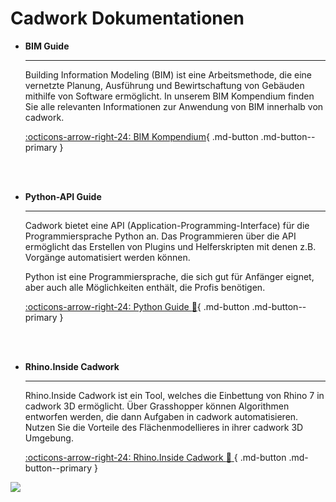 # Cadwork Dokumentationen


<div class="BIM Kompendium" markdown>

-   __BIM Guide__

    ---

    Building Information Modeling (BIM) ist eine Arbeitsmethode, die eine vernetzte Planung, Ausführung und Bewirtschaftung von Gebäuden mithilfe von Software ermöglicht. 
    In unserem BIM Kompendium finden Sie alle relevanten Informationen zur Anwendung von BIM innerhalb von cadwork.

    [:octicons-arrow-right-24: BIM Kompendium](https://cadwork-bim.readthedocs.io/de/latest/){ .md-button .md-button--primary }

    <br>
    <br>

-   __Python-API Guide__

    ---

    Cadwork bietet eine API (Application-Programming-Interface) für die Programmiersprache Python an. 
    Das Programmieren über die API ermöglicht das Erstellen von Plugins und Helferskripten mit denen z.B. Vorgänge automatisiert werden können.

    Python ist eine Programmiersprache, die sich gut für Anfänger eignet, aber auch alle Möglichkeiten enthält, die Profis benötigen.

    [:octicons-arrow-right-24: Python Guide :snake:](#){ .md-button .md-button--primary }

    <br>
    <br>

-   __Rhino.Inside Cadwork__

    ---

    Rhino.Inside Cadwork ist ein Tool, welches die Einbettung von Rhino 7 in cadwork 3D ermöglicht. Über Grasshopper können Algorithmen entworfen werden, die dann Aufgaben in cadwork automatisieren. 
    Nutzen Sie die Vorteile des Flächenmodellieres in ihrer cadwork 3D Umgebung.

    [:octicons-arrow-right-24: Rhino.Inside Cadwork :rhinoceros: ](#){ .md-button .md-button--primary }

</div>


<noscript>
    <img src="https://analytics.cadwork.ca/ingress/e6b1702b-6224-4e93-94b7-9e4c2cd7ae06/pixel.gif">
</noscript>
<script defer src="https://analytics.cadwork.ca/ingress/e6b1702b-6224-4e93-94b7-9e4c2cd7ae06/script.js"></script>

